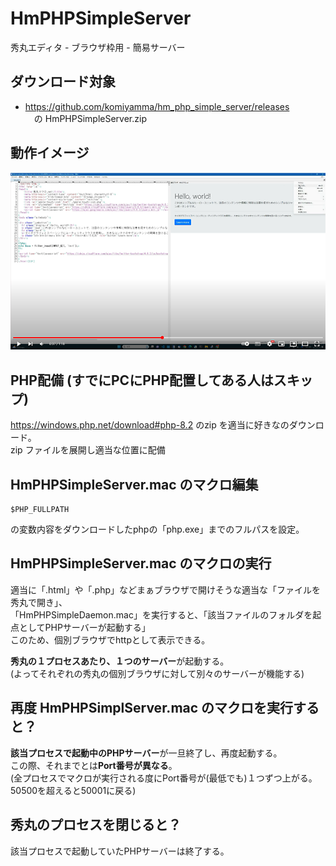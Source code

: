 # HmPHPSimpleServer
秀丸エディタ - ブラウザ枠用 - 簡易サーバー

## ダウンロード対象
- https://github.com/komiyamma/hm_php_simple_server/releases  
　の HmPHPSimpleServer.zip

## 動作イメージ
[![youtube動画](youtube.png)](https://www.youtube.com/watch?v=kzg6j6lnc_Q&t=3s&ab_channel=%E3%81%93%E3%81%BF%E3%82%84%E3%82%93%E3%81%BE%E3%81%AE%E7%A7%80%E4%B8%B8%E3%81%A1%E3%82%83%E3%82%93%E3%81%AD%E3%82%8)

## PHP配備 (すでにPCにPHP配置してある人はスキップ)
https://windows.php.net/download#php-8.2
のzip を適当に好きなのダウンロード。  
zip ファイルを展開し適当な位置に配備


## HmPHPSimpleServer.mac のマクロ編集

```
$PHP_FULLPATH
```
の変数内容をダウンロードしたphpの「php.exe」までのフルパスを設定。

## HmPHPSimpleServer.mac のマクロの実行
適当に「.html」や「.php」などまぁブラウザで開けそうな適当な「ファイルを秀丸で開き」、  
「HmPHPSimpleDaemon.mac」を実行すると、「該当ファイルのフォルダを起点としてPHPサーバーが起動する」  
このため、個別ブラウザでhttpとして表示できる。  

**秀丸の１プロセスあたり、１つのサーバー**が起動する。  
(よってそれぞれの秀丸の個別ブラウザに対して別々のサーバーが機能する)

## 再度 HmPHPSimplServer.mac のマクロを実行すると？
**該当プロセスで起動中のPHPサーバー**が一旦終了し、再度起動する。  
この際、それまでとは**Port番号が異なる**。  
(全プロセスでマクロが実行される度にPort番号が(最低でも)１つずつ上がる。50500を超えると50001に戻る)

## 秀丸のプロセスを閉じると？
該当プロセスで起動していたPHPサーバーは終了する。


